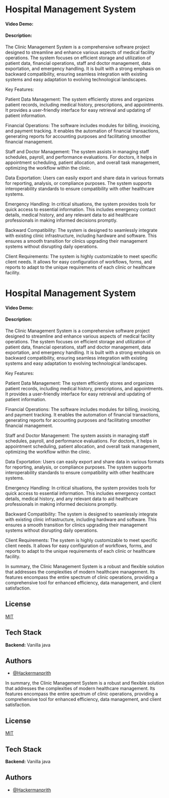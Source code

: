 # Hospital Management System
#### Video Demo:  <URL HERE>
#### Description:

The Clinic Management System is a comprehensive software project designed to streamline and enhance various aspects of medical facility operations. The system focuses on efficient storage and utilization of patient data, financial operations, staff and doctor management, data exportation, and emergency handling. It is built with a strong emphasis on backward compatibility, ensuring seamless integration with existing systems and easy adaptation to evolving technological landscapes.

Key Features:

Patient Data Management: The system efficiently stores and organizes patient records, including medical history, prescriptions, and appointments. It provides a user-friendly interface for easy retrieval and updating of patient information.

Financial Operations: The software includes modules for billing, invoicing, and payment tracking. It enables the automation of financial transactions, generating reports for accounting purposes and facilitating smoother financial management.

Staff and Doctor Management: The system assists in managing staff schedules, payroll, and performance evaluations. For doctors, it helps in appointment scheduling, patient allocation, and overall task management, optimizing the workflow within the clinic.

Data Exportation: Users can easily export and share data in various formats for reporting, analysis, or compliance purposes. The system supports interoperability standards to ensure compatibility with other healthcare systems.

Emergency Handling: In critical situations, the system provides tools for quick access to essential information. This includes emergency contact details, medical history, and any relevant data to aid healthcare professionals in making informed decisions promptly.

Backward Compatibility: The system is designed to seamlessly integrate with existing clinic infrastructure, including hardware and software. This ensures a smooth transition for clinics upgrading their management systems without disrupting daily operations.

Client Requirements: The system is highly customizable to meet specific client needs. It allows for easy configuration of workflows, forms, and reports to adapt to the unique requirements of each clinic or healthcare facility.
# Hospital Management System
#### Video Demo:  <URL HERE>
#### Description:

The Clinic Management System is a comprehensive software project designed to streamline and enhance various aspects of medical facility operations. The system focuses on efficient storage and utilization of patient data, financial operations, staff and doctor management, data exportation, and emergency handling. It is built with a strong emphasis on backward compatibility, ensuring seamless integration with existing systems and easy adaptation to evolving technological landscapes.

Key Features:

Patient Data Management: The system efficiently stores and organizes patient records, including medical history, prescriptions, and appointments. It provides a user-friendly interface for easy retrieval and updating of patient information.

Financial Operations: The software includes modules for billing, invoicing, and payment tracking. It enables the automation of financial transactions, generating reports for accounting purposes and facilitating smoother financial management.

Staff and Doctor Management: The system assists in managing staff schedules, payroll, and performance evaluations. For doctors, it helps in appointment scheduling, patient allocation, and overall task management, optimizing the workflow within the clinic.

Data Exportation: Users can easily export and share data in various formats for reporting, analysis, or compliance purposes. The system supports interoperability standards to ensure compatibility with other healthcare systems.

Emergency Handling: In critical situations, the system provides tools for quick access to essential information. This includes emergency contact details, medical history, and any relevant data to aid healthcare professionals in making informed decisions promptly.

Backward Compatibility: The system is designed to seamlessly integrate with existing clinic infrastructure, including hardware and software. This ensures a smooth transition for clinics upgrading their management systems without disrupting daily operations.

Client Requirements: The system is highly customizable to meet specific client needs. It allows for easy configuration of workflows, forms, and reports to adapt to the unique requirements of each clinic or healthcare facility.

In summary, the Clinic Management System is a robust and flexible solution that addresses the complexities of modern healthcare management. Its features encompass the entire spectrum of clinic operations, providing a comprehensive tool for enhanced efficiency, data management, and client satisfaction.


## License

[MIT](https://choosealicense.com/licenses/mit/)


## Tech Stack

**Backend:** Vanilla java



## Authors

- [@Hackermanprith](https://www.github.com/Hackermanprith)


In summary, the Clinic Management System is a robust and flexible solution that addresses the complexities of modern healthcare management. Its features encompass the entire spectrum of clinic operations, providing a comprehensive tool for enhanced efficiency, data management, and client satisfaction.


## License

[MIT](https://choosealicense.com/licenses/mit/)


## Tech Stack

**Backend:** Vanilla java



## Authors

- [@Hackermanprith](https://www.github.com/Hackermanprith)

